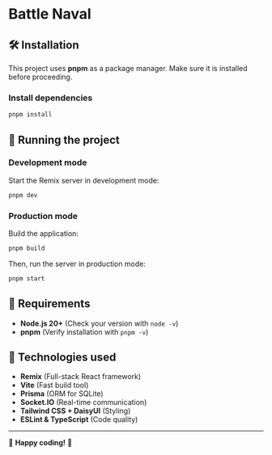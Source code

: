 # Battle Naval

## 🛠️ Installation

This project uses **pnpm** as a package manager. Make sure it is installed before proceeding.

### Install dependencies

```sh
pnpm install
```

## 🚀 Running the project

### Development mode

Start the Remix server in development mode:

```sh
pnpm dev
```

### Production mode

Build the application:

```sh
pnpm build
```

Then, run the server in production mode:

```sh
pnpm start
```

## 📌 Requirements

- **Node.js 20+** (Check your version with `node -v`)
- **pnpm** (Verify installation with `pnpm -v`)

## 🎨 Technologies used

- **Remix** (Full-stack React framework)
- **Vite** (Fast build tool)
- **Prisma** (ORM for SQLite)
- **Socket.IO** (Real-time communication)
- **Tailwind CSS + DaisyUI** (Styling)
- **ESLint & TypeScript** (Code quality)

---

🚀 **Happy coding!** 🎯
